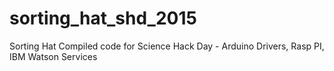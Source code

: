 # sorting_hat_shd_2015
Sorting Hat Compiled code for Science Hack Day - Arduino Drivers, Rasp PI, IBM Watson Services
